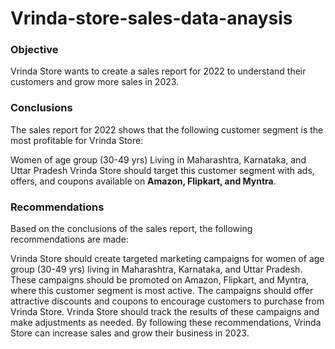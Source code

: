# Vrinda-store-sales-data-anaysis

### Objective

Vrinda Store wants to create a sales report for 2022 to understand their customers and grow more sales in 2023.

### Conclusions

The sales report for 2022 shows that the following customer segment is the most profitable for Vrinda Store:

Women of age group (30-49 yrs)
Living in Maharashtra, Karnataka, and Uttar Pradesh
Vrinda Store should target this customer segment with ads, offers, and coupons available on **Amazon, Flipkart, and Myntra**.

 ### Recommendations

Based on the conclusions of the sales report, the following recommendations are made:

Vrinda Store should create targeted marketing campaigns for women of age group (30-49 yrs) living in Maharashtra, Karnataka, and Uttar Pradesh.
These campaigns should be promoted on Amazon, Flipkart, and Myntra, where this customer segment is most active.
The campaigns should offer attractive discounts and coupons to encourage customers to purchase from Vrinda Store.
Vrinda Store should track the results of these campaigns and make adjustments as needed.
By following these recommendations, Vrinda Store can increase sales and grow their business in 2023.
